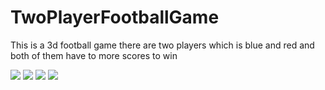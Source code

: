 # TwoPlayerFootballGame
This is a 3d football game there are two players which is blue and red and both of them have to more scores to win


<img src="https://user-images.githubusercontent.com/75533278/224867190-105f1ac4-e4d3-42a9-a30f-5adf731862cf.PNG">

<img src="https://user-images.githubusercontent.com/75533278/224867306-4b4a931d-9aee-42fe-8be7-659648422bd9.PNG">

<img src="https://user-images.githubusercontent.com/75533278/224867709-ed375460-b49e-49d2-812b-d9aa18a44150.PNG">

<img src="https://user-images.githubusercontent.com/75533278/224867731-e92587d3-7adf-4e1a-a43d-dd619530e0b6.PNG">

